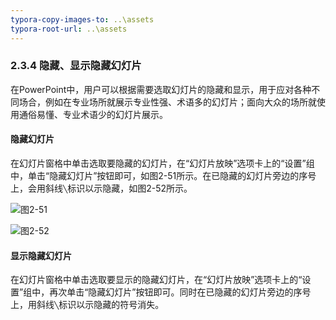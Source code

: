 ```yaml
---
typora-copy-images-to: ..\assets
typora-root-url: ..\assets
---
```


### **2.3.4**  **隐藏、显示隐藏幻灯片**

在PowerPoint中，用户可以根据需要选取幻灯片的隐藏和显示，用于应对各种不同场合，例如在专业场所就展示专业性强、术语多的幻灯片；面向大众的场所就使用通俗易懂、专业术语少的幻灯片展示。

#### **隐藏幻灯片**

在幻灯片窗格中单击选取要隐藏的幻灯片，在“幻灯片放映”选项卡上的“设置”组中，单击“隐藏幻灯片”按钮即可，如图2-51所示。在已隐藏的幻灯片旁边的序号上，会用斜线`╲`标识以示隐藏，如图2-52所示。

![图2-51](/1565863860069.png)

![图2-52](/clip_image002-1565863884477.png)

#### **显示隐藏幻灯片**

在幻灯片窗格中单击选取要显示的隐藏幻灯片，在“幻灯片放映”选项卡上的“设置”组中，再次单击“隐藏幻灯片”按钮即可。同时在已隐藏的幻灯片旁边的序号上，用斜线`╲`标识以示隐藏的符号消失。